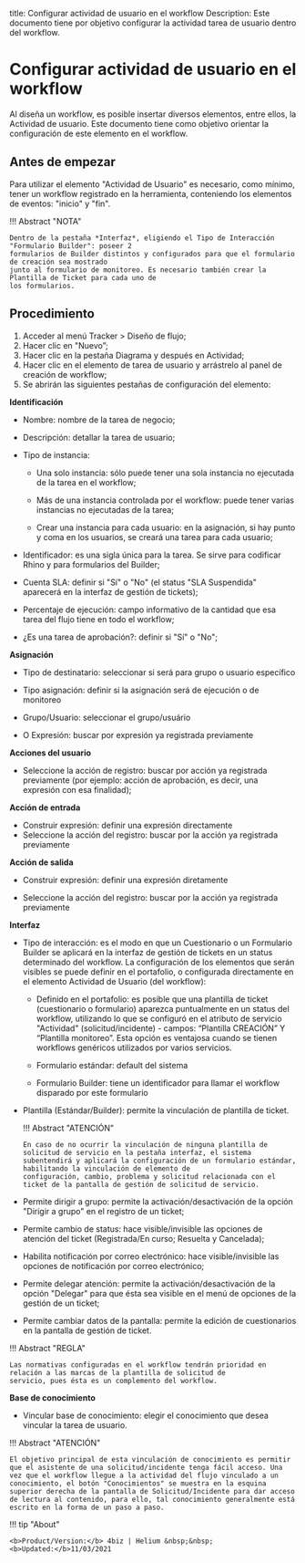 title: Configurar actividad de usuario en el workflow
Description: Este documento tiene por objetivo configurar la actividad tarea de usuario dentro del workflow. 
# Configurar actividad de usuario en el workflow 

Al diseña un workflow, es posible insertar diversos elementos, entre ellos, la Actividad de usuario. Este documento tiene como objetivo orientar la configuración de este elemento en el workflow.

Antes de empezar
---------------
Para utilizar el elemento "Actividad de Usuario" es necesario, como mínimo, tener un workflow registrado en la herramienta, conteniendo los elementos de eventos: "inicio" y "fin".


!!! Abstract "NOTA"

    Dentro de la pestaña *Interfaz*, eligiendo el Tipo de Interacción "Formulario Builder": poseer 2 
    formularios de Builder distintos y configurados para que el formulario de creación sea mostrado 
    junto al formulario de monitoreo. Es necesario también crear la Plantilla de Ticket para cada uno de 
    los formularios.
   
Procedimiento
------------

1.	Acceder al menú Tracker > Diseño de flujo;
2.	Hacer clic en "Nuevo”;
3.	Hacer clic en la pestaña Diagrama y después en Actividad;
4.	Hacer clic en el elemento de tarea de usuario y arrástrelo al panel de creación de workflow;
5.	Se abrirán las siguientes pestañas de configuración del elemento:

**Identificación**

*	Nombre: nombre de la tarea de negocio;

*	Descripción: detallar la tarea de usuario;

*	Tipo de instancia:

    *	Una solo instancia: sólo puede tener una sola instancia no ejecutada de la tarea en el workflow;
    
    *	Más de una instancia controlada por el workflow: puede tener varias instancias no ejecutadas de la tarea;
    
    *	Crear una instancia para cada usuario: en la asignación, si hay punto y coma en los usuarios, se creará una tarea para cada usuario;

*	Identificador: es una sigla única para la tarea. Se sirve para codificar Rhino y para formularios del Builder;

*	Cuenta SLA: definir si "Sí" o "No" (el status "SLA Suspendida" aparecerá en la interfaz de gestión de tickets);

*	Percentaje de ejecución: campo informativo de la cantidad que esa tarea del flujo tiene en todo el workflow;

*	¿Es una tarea de aprobación?: definir si "Sí" o "No";

**Asignación**

*	Tipo de destinatario: seleccionar si será para grupo o usuario específico

*	Tipo asignación: definir si la asignación será de ejecución o de monitoreo

*	Grupo/Usuario: seleccionar el grupo/usuário

*	O Expresión: buscar por expresión ya registrada previamente

**Acciones del usuario**

*	Seleccione la acción de registro: buscar por acción ya registrada previamente (por ejemplo: acción de aprobación, es decir, una expresión con esa finalidad);

**Acción de entrada**

*	Construir expresión: definir una expresión directamente
*	Seleccione la acción del registro: buscar por la acción ya registrada previamente

**Acción de salida**

*	Construir expresión: definir una expresión diretamente

*	Seleccione la acción del registro: buscar por la acción ya registrada previamente

**Interfaz**

*	Tipo de interacción: es el modo en que un Cuestionario o un Formulario Builder se aplicará en la interfaz de gestión de tickets en un status determinado del workflow. La configuración de los elementos que serán visibles se puede definir en el portafolio, o configurada directamente en el elemento Actividad de Usuario (del workflow):

    *	Definido en el portafolio: es posible que una plantilla de ticket (cuestionario o formulario) aparezca puntualmente en un status del workflow, utilizando lo que se configuró en el atributo de servicio "Actividad" (solicitud/incidente) - campos: “Plantilla CREACIÓN” Y “Plantilla monitoreo”. Esta opción es ventajosa cuando se tienen workflows genéricos utilizados por varios servicios.

    *	Formulario estándar: default del sistema 

    *	Formulario Builder: tiene un identificador para llamar el workflow disparado por este formulario

*	Plantilla (Estándar/Builder): permite la vinculación de plantilla de ticket.

    !!! Abstract "ATENCIÓN"

        En caso de no ocurrir la vinculación de ninguna plantilla de solicitud de servicio en la pestaña interfaz, el sistema
        subentendirá y aplicará la configuración de un formulario estándar, habilitando la vinculación de elemento de 
        configuración, cambio, problema y solicitud relacionada con el ticket de la pantalla de gestión de solicitud de servicio.
    
*	Permite dirigir a grupo: permite la activación/desactivación de la opción "Dirigir a grupo" en el registro de un ticket;

*	Permite cambio de status: hace visible/invisible las opciones de atención del ticket (Registrada/En curso; Resuelta y Cancelada);

*	Habilita notificación por correo electrónico: hace visible/invisible las opciones de notificación por correo electrónico;

*	Permite delegar atención: permite la activación/desactivación de la opción "Delegar" para que ésta sea visible en el menú de opciones de la gestión de un ticket;

*	Permite cambiar datos de la pantalla: permite la edición de cuestionarios en la pantalla de gestión de ticket.

!!! Abstract "REGLA"    
    
    Las normativas configuradas en el workflow tendrán prioridad en relación a las marcas de la plantilla de solicitud de 
    servicio, pues ésta es un complemento del workflow.
    
**Base de conocimiento**

   *  Vincular base de conocimiento: elegir el conocimiento que desea vincular la tarea de usuario.

!!! Abstract "ATENCIÓN"

    El objetivo principal de esta vinculación de conocimiento es permitir que el asistente de una solicitud/incidente tenga fácil acceso. Una vez que el workflow llegue a la actividad del flujo vinculado a un conocimiento, el botón "Conocimientos" se muestra en la esquina superior derecha de la pantalla de Solicitud/Incidente para dar acceso de lectura al contenido, para ello, tal conocimiento generalmente está escrito en la forma de un paso a paso.
    
    
!!! tip "About"

    <b>Product/Version:</b> 4biz | Helium &nbsp;&nbsp;
    <b>Updated:</b>11/03/2021
